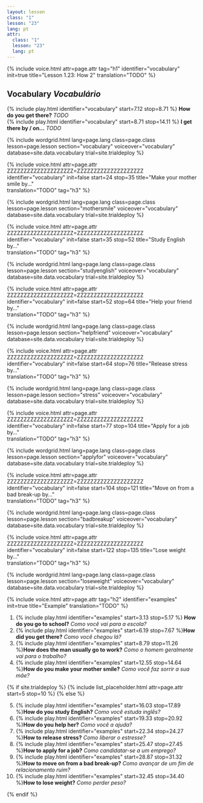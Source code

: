 ```yaml
---
layout: lesson
class: "1"
lesson: "23"
lang: pt
attr:
  class: "1"
  lesson: "23"
  lang: pt
---
```



{%  include voice.html attr=page.attr                     tag="h1"
	identifier="vocabulary"  init=true
	title="Lesson 1.23: How 2"
	translation="TODO"
%}

## Vocabulary   *Vocabulário*

{% include play.html identifier="vocabulary" start=7.12 stop=8.71 %} **How do you get there?**   *TODO*        
{% include play.html identifier="vocabulary" start=8.71 stop=14.11 %} **I get there by / on…**   *TODO*

{% include wordgrid.html lang=page.lang
		class=page.class 
		lesson=page.lesson 
		section="vocabulary"
		voiceover="vocabulary"
		database=site.data.vocabulary 
		trial=site.trialdeploy %} 

{%  include voice.html attr=page.attr    ZZZZZZZZZZZZZZZZZZZZ=ZZZZZZZZZZZZZZZZZZZZ
	identifier="vocabulary"  init=false start=24 stop=35
	title="Make your mother smile by…"        
	translation="TODO"
    tag="h3" %}

{% include wordgrid.html lang=page.lang
		class=page.class 
		lesson=page.lesson 
		section="mothersmile"
		voiceover="vocabulary"
		database=site.data.vocabulary 
		trial=site.trialdeploy %}  

{%  include voice.html attr=page.attr    ZZZZZZZZZZZZZZZZZZZZ=ZZZZZZZZZZZZZZZZZZZZ
	identifier="vocabulary"  init=false start=35 stop=52
	title="Study English by…"        
	translation="TODO"
    tag="h3" %}

{% include wordgrid.html lang=page.lang
		class=page.class 
		lesson=page.lesson 
		section="studyenglish"
		voiceover="vocabulary"
		database=site.data.vocabulary 
		trial=site.trialdeploy %} 
   
{%  include voice.html attr=page.attr    ZZZZZZZZZZZZZZZZZZZZ=ZZZZZZZZZZZZZZZZZZZZ
	identifier="vocabulary"  init=false start=52 stop=64
	title="Help your friend by…"        
	translation="TODO"
    tag="h3" %}

{% include wordgrid.html lang=page.lang
		class=page.class 
		lesson=page.lesson 
		section="helpfriend"
		voiceover="vocabulary"
		database=site.data.vocabulary 
		trial=site.trialdeploy %} 

{%  include voice.html attr=page.attr    ZZZZZZZZZZZZZZZZZZZZ=ZZZZZZZZZZZZZZZZZZZZ
	identifier="vocabulary"  init=false start=64 stop=76
	title="Release stress by…"        
	translation="TODO"
    tag="h3" %}

{% include wordgrid.html lang=page.lang
		class=page.class 
		lesson=page.lesson 
		section="stress"
		voiceover="vocabulary"
		database=site.data.vocabulary 
		trial=site.trialdeploy %} 
  
{%  include voice.html attr=page.attr    ZZZZZZZZZZZZZZZZZZZZ=ZZZZZZZZZZZZZZZZZZZZ
	identifier="vocabulary"  init=false start=77 stop=104
	title="Apply for a job by…"        
	translation="TODO"
    tag="h3" %}

{% include wordgrid.html lang=page.lang
		class=page.class 
		lesson=page.lesson 
		section="applyfor"
		voiceover="vocabulary"
		database=site.data.vocabulary 
		trial=site.trialdeploy %} 
   
{%  include voice.html attr=page.attr    ZZZZZZZZZZZZZZZZZZZZ=ZZZZZZZZZZZZZZZZZZZZ
	identifier="vocabulary"  init=false start=104 stop=121
	title="Move on from a bad break-up by…"        
	translation="TODO"
    tag="h3" %}

{% include wordgrid.html lang=page.lang
		class=page.class 
		lesson=page.lesson 
		section="badbreakup"
		voiceover="vocabulary"
		database=site.data.vocabulary 
		trial=site.trialdeploy %} 

{%  include voice.html attr=page.attr    ZZZZZZZZZZZZZZZZZZZZ=ZZZZZZZZZZZZZZZZZZZZ
	identifier="vocabulary"  init=false start=122 stop=135
	title="Lose weight by…"        
	translation="TODO"
    tag="h3" %}

{% include wordgrid.html lang=page.lang
		class=page.class 
		lesson=page.lesson 
		section="loseweight"
		voiceover="vocabulary"
		database=site.data.vocabulary 
		trial=site.trialdeploy %} 


{%  include voice.html attr=page.attr                     tag="h2"
	identifier="examples"  init=true
	title="Example"
	translation="TODO"
%}

1. {% include play.html identifier="examples" start=3.13 stop=5.17 %} **How do you go to school?** *Como você vai para a escola?*
2. {% include play.html identifier="examples" start=6.19 stop=7.67 %}**How did you get there?** *Como você chegou lá?*
3. {% include play.html identifier="examples" start=8.79 stop=11.26 %}**How does the man usually go to work?** *Como o homem geralmente vai para o trabalho?*
4. {% include play.html identifier="examples" start=12.55 stop=14.64 %}**How do you make your mother smile?** *Como você faz sorrir a sua mãe?*

{% if site.trialdeploy %}
	{% include list_placeholder.html  attr=page.attr     start=5 stop=10 %}
	{% else %}

5. {% include play.html identifier="examples" start=16.03 stop=17.89 %}**How do you study English?** *Como você estuda inglês?*
6. {% include play.html identifier="examples" start=19.33 stop=20.92 %}**How do you help her?** *Como você a ajuda?*
7. {% include play.html identifier="examples" start=22.34 stop=24.27 %}**How to release stress?** *Como liberar o estresse?*
8. {% include play.html identifier="examples" start=25.47 stop=27.45 %}**How to apply for a job?** *Como candidatar-se a um emprego?*
9. {% include play.html identifier="examples" start=28.87 stop=31.32 %}**How to move on from a bad break-up?** *Como avançar de um fim de relacionamento ruim?*
10. {% include play.html identifier="examples" start=32.45 stop=34.40 %}**How to lose weight?** *Como perder peso?*

{% endif %}



